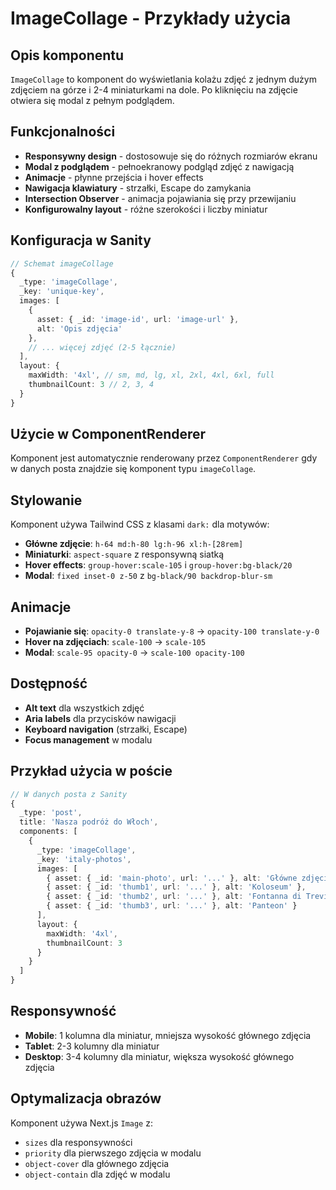 # ImageCollage - Przykłady użycia

## Opis komponentu

`ImageCollage` to komponent do wyświetlania kolażu zdjęć z jednym dużym zdjęciem na górze i 2-4 miniaturkami na dole. Po kliknięciu na zdjęcie otwiera się modal z pełnym podglądem.

## Funkcjonalności

- **Responsywny design** - dostosowuje się do różnych rozmiarów ekranu
- **Modal z podglądem** - pełnoekranowy podgląd zdjęć z nawigacją
- **Animacje** - płynne przejścia i hover effects
- **Nawigacja klawiatury** - strzałki, Escape do zamykania
- **Intersection Observer** - animacja pojawiania się przy przewijaniu
- **Konfigurowalny layout** - różne szerokości i liczby miniatur

## Konfiguracja w Sanity

```typescript
// Schemat imageCollage
{
  _type: 'imageCollage',
  _key: 'unique-key',
  images: [
    {
      asset: { _id: 'image-id', url: 'image-url' },
      alt: 'Opis zdjęcia'
    },
    // ... więcej zdjęć (2-5 łącznie)
  ],
  layout: {
    maxWidth: '4xl', // sm, md, lg, xl, 2xl, 4xl, 6xl, full
    thumbnailCount: 3 // 2, 3, 4
  }
}
```

## Użycie w ComponentRenderer

Komponent jest automatycznie renderowany przez `ComponentRenderer` gdy w danych posta znajdzie się komponent typu `imageCollage`.

## Stylowanie

Komponent używa Tailwind CSS z klasami `dark:` dla motywów:

- **Główne zdjęcie**: `h-64 md:h-80 lg:h-96 xl:h-[28rem]`
- **Miniaturki**: `aspect-square` z responsywną siatką
- **Hover effects**: `group-hover:scale-105` i `group-hover:bg-black/20`
- **Modal**: `fixed inset-0 z-50` z `bg-black/90 backdrop-blur-sm`

## Animacje

- **Pojawianie się**: `opacity-0 translate-y-8` → `opacity-100 translate-y-0`
- **Hover na zdjęciach**: `scale-100` → `scale-105`
- **Modal**: `scale-95 opacity-0` → `scale-100 opacity-100`

## Dostępność

- **Alt text** dla wszystkich zdjęć
- **Aria labels** dla przycisków nawigacji
- **Keyboard navigation** (strzałki, Escape)
- **Focus management** w modalu

## Przykład użycia w poście

```typescript
// W danych posta z Sanity
{
  _type: 'post',
  title: 'Nasza podróż do Włoch',
  components: [
    {
      _type: 'imageCollage',
      _key: 'italy-photos',
      images: [
        { asset: { _id: 'main-photo', url: '...' }, alt: 'Główne zdjęcie z Rzymu' },
        { asset: { _id: 'thumb1', url: '...' }, alt: 'Koloseum' },
        { asset: { _id: 'thumb2', url: '...' }, alt: 'Fontanna di Trevi' },
        { asset: { _id: 'thumb3', url: '...' }, alt: 'Panteon' }
      ],
      layout: {
        maxWidth: '4xl',
        thumbnailCount: 3
      }
    }
  ]
}
```

## Responsywność

- **Mobile**: 1 kolumna dla miniatur, mniejsza wysokość głównego zdjęcia
- **Tablet**: 2-3 kolumny dla miniatur
- **Desktop**: 3-4 kolumny dla miniatur, większa wysokość głównego zdjęcia

## Optymalizacja obrazów

Komponent używa Next.js `Image` z:

- `sizes` dla responsywności
- `priority` dla pierwszego zdjęcia w modalu
- `object-cover` dla głównego zdjęcia
- `object-contain` dla zdjęć w modalu
